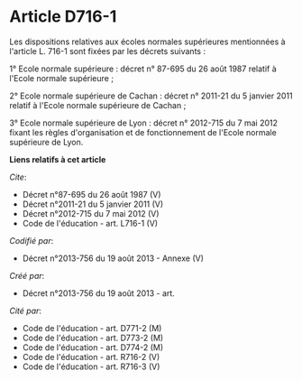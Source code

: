 # Article D716-1

Les dispositions relatives aux écoles normales supérieures mentionnées à l'article L. 716-1 sont fixées par les décrets
suivants : 

1° Ecole normale supérieure : décret n° 87-695 du 26 août 1987 relatif à l'Ecole normale supérieure ; 

2° Ecole normale supérieure de Cachan : décret n° 2011-21 du 5 janvier 2011 relatif à l'Ecole normale supérieure de Cachan ; 

3° Ecole normale supérieure de Lyon : décret n° 2012-715 du 7 mai 2012 fixant les règles d'organisation et de fonctionnement
de l'Ecole normale supérieure de Lyon.

**Liens relatifs à cet article**

_Cite_:

  - Décret n°87-695 du 26 août 1987 (V)
  - Décret n°2011-21 du 5 janvier 2011 (V)
  - Décret n°2012-715  du 7 mai 2012 (V)
  - Code de l'éducation - art. L716-1 (V)

_Codifié par_:

  - Décret n°2013-756 du 19 août 2013 -  Annexe (V)

_Créé par_:

  - Décret n°2013-756 du 19 août 2013 - art.

_Cité par_:

  - Code de l'éducation - art. D771-2 (M)
  - Code de l'éducation - art. D773-2 (M)
  - Code de l'éducation - art. D774-2 (M)
  - Code de l'éducation - art. R716-2 (V)
  - Code de l'éducation - art. R716-3 (V)
